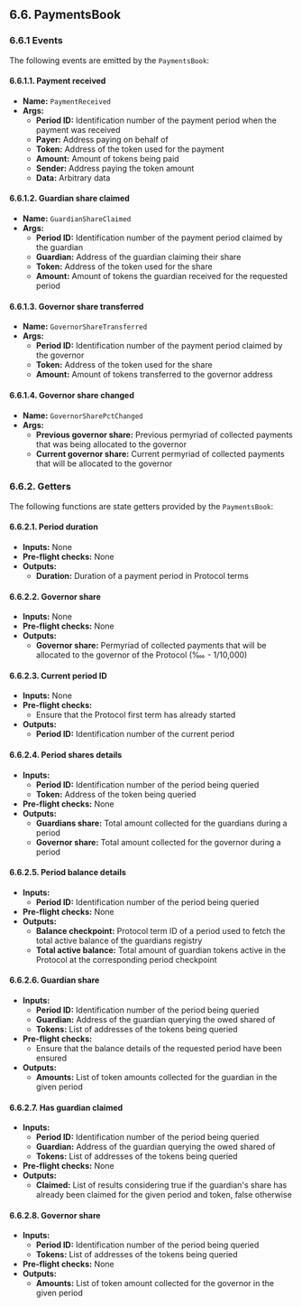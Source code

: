 ## 6.6. PaymentsBook

### 6.6.1 Events

The following events are emitted by the `PaymentsBook`:

#### 6.6.1.1. Payment received

- **Name:** `PaymentReceived`
- **Args:**
    - **Period ID:** Identification number of the payment period when the payment was received
    - **Payer:** Address paying on behalf of
    - **Token:** Address of the token used for the payment
    - **Amount:** Amount of tokens being paid
    - **Sender:** Address paying the token amount
    - **Data:** Arbitrary data

#### 6.6.1.2. Guardian share claimed

- **Name:** `GuardianShareClaimed`
- **Args:**
    - **Period ID:** Identification number of the payment period claimed by the guardian
    - **Guardian:** Address of the guardian claiming their share
    - **Token:** Address of the token used for the share
    - **Amount:** Amount of tokens the guardian received for the requested period

#### 6.6.1.3. Governor share transferred

- **Name:** `GovernorShareTransferred`
- **Args:**
    - **Period ID:** Identification number of the payment period claimed by the governor
    - **Token:** Address of the token used for the share
    - **Amount:** Amount of tokens transferred to the governor address

#### 6.6.1.4. Governor share changed

- **Name:** `GovernorSharePctChanged`
- **Args:**
    - **Previous governor share:** Previous permyriad of collected payments that was being allocated to the governor
    - **Current governor share:** Current permyriad of collected payments that will be allocated to the governor

### 6.6.2. Getters

The following functions are state getters provided by the `PaymentsBook`:

#### 6.6.2.1. Period duration

- **Inputs:** None
- **Pre-flight checks:** None
- **Outputs:**
    - **Duration:** Duration of a payment period in Protocol terms

#### 6.6.2.2. Governor share

- **Inputs:** None
- **Pre-flight checks:** None
- **Outputs:**
    - **Governor share:** Permyriad of collected payments that will be allocated to the governor of the Protocol (‱ - 1/10,000)

#### 6.6.2.3. Current period ID

- **Inputs:** None
- **Pre-flight checks:**
    - Ensure that the Protocol first term has already started
- **Outputs:**
    - **Period ID:** Identification number of the current period

#### 6.6.2.4. Period shares details

- **Inputs:**
    - **Period ID:** Identification number of the period being queried
    - **Token:** Address of the token being queried
- **Pre-flight checks:** None
- **Outputs:**
    - **Guardians share:** Total amount collected for the guardians during a period
    - **Governor share:** Total amount collected for the governor during a period

#### 6.6.2.5. Period balance details

- **Inputs:**
    - **Period ID:** Identification number of the period being queried
- **Pre-flight checks:** None
- **Outputs:**
    - **Balance checkpoint:** Protocol term ID of a period used to fetch the total active balance of the guardians registry
    - **Total active balance:** Total amount of guardian tokens active in the Protocol at the corresponding period checkpoint

#### 6.6.2.6. Guardian share

- **Inputs:**
    - **Period ID:** Identification number of the period being queried
    - **Guardian:** Address of the guardian querying the owed shared of
    - **Tokens:** List of addresses of the tokens being queried
- **Pre-flight checks:**
    - Ensure that the balance details of the requested period have been ensured
- **Outputs:**
    - **Amounts:** List of token amounts collected for the guardian in the given period

#### 6.6.2.7. Has guardian claimed

- **Inputs:**
    - **Period ID:** Identification number of the period being queried
    - **Guardian:** Address of the guardian querying the owed shared of
    - **Tokens:** List of addresses of the tokens being queried
- **Pre-flight checks:** None
- **Outputs:**
    - **Claimed:** List of results considering true if the guardian's share has already been claimed for the given period and token, false otherwise

#### 6.6.2.8. Governor share

- **Inputs:**
    - **Period ID:** Identification number of the period being queried
    - **Tokens:** List of addresses of the tokens being queried
- **Pre-flight checks:** None
- **Outputs:**
    - **Amounts:** List of token amount collected for the governor in the given period
